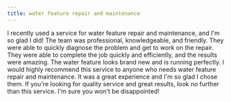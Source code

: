 ```yaml
---
title: water feature repair and maintenance
---
```


I recently used a service for water feature repair and maintenance, and I'm so glad I did! The team was professional, knowledgeable, and friendly. They were able to quickly diagnose the problem and get to work on the repair. They were able to complete the job quickly and efficiently, and the results were amazing. The water feature looks brand new and is running perfectly. I would highly recommend this service to anyone who needs water feature repair and maintenance. It was a great experience and I'm so glad I chose them. If you're looking for quality service and great results, look no further than this service. I'm sure you won't be disappointed!
